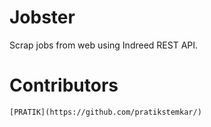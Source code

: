 # Jobster
Scrap jobs from web using Indreed REST API.

# Contributors
	[PRATIK](https://github.com/pratikstemkar/)
